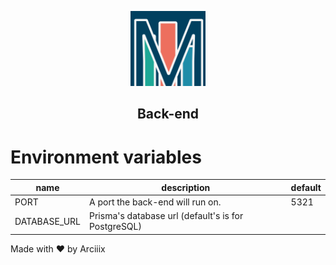 <p align="center">
    <img src="https://github.com/Arciiix/Monity/blob/main/assets/icon-1024-regular.png?raw=true" width="120px" height="120px" alt="Monity icon">
    <h2 align="center">Back-end</h2>
</p>

# Environment variables

| name         | description                                         | default |
| ------------ | --------------------------------------------------- | ------- |
| PORT         | A port the back-end will run on.                    | 5321    |
| DATABASE_URL | Prisma's database url (default's is for PostgreSQL) |         |

Made with ❤ by Arciiix
